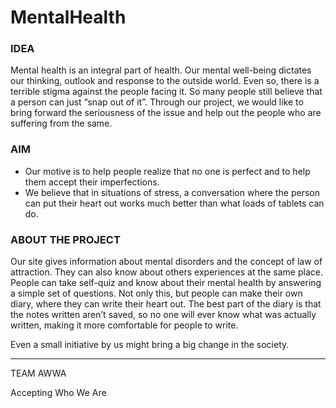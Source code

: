 # MentalHealth

### IDEA ###
Mental health is an integral part of health. Our mental well-being dictates our thinking, outlook and response to the outside world. Even so, there is a terrible stigma against the people facing it. So many people still believe that a person can just “snap out of it”. Through our project, we would like to bring forward the seriousness of the issue and help out the people who are suffering from the same.

### AIM ###
* Our motive is to help people realize that no one is perfect and to help them accept their imperfections.
* We believe that in situations of stress, a conversation where the person can put their heart out works much better than what loads of tablets can do.

### ABOUT THE PROJECT ###
Our site gives information about mental disorders and the concept of law of attraction. They can also know about others experiences at the same place. People can take self-quiz and know about their mental health by answering a simple set of questions. Not only this, but people can make their own diary, where they can write their heart out. The best part of the diary is that the notes written aren’t saved, so no one will ever know what was actually written, making it more comfortable for people to write.


Even a small initiative by us might bring a big change in the society.


____________
TEAM AWWA

Accepting Who We Are 
